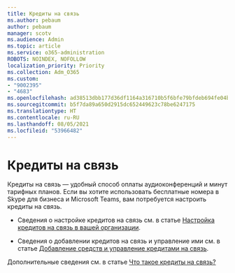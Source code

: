 ```yaml
---
title: Кредиты на связь
ms.author: pebaum
author: pebaum
manager: scotv
ms.audience: Admin
ms.topic: article
ms.service: o365-administration
ROBOTS: NOINDEX, NOFOLLOW
localization_priority: Priority
ms.collection: Adm_O365
ms.custom:
- "9002395"
- "4683"
ms.openlocfilehash: ad38513dbb177d36df1164a316710b5f6bfe79bfdeb694fe04b6df9ff4949f20
ms.sourcegitcommit: b5f7da89a650d2915dc652449623c78be6247175
ms.translationtype: HT
ms.contentlocale: ru-RU
ms.lasthandoff: 08/05/2021
ms.locfileid: "53966482"
---
```

# <a name="communication-credits"></a>Кредиты на связь

Кредиты на связь — удобный способ оплаты аудиоконференций и минут тарифных планов. Если вы хотите использовать бесплатные номера в Skype для бизнеса и Microsoft Teams, вам потребуется настроить кредиты на связь.

- Сведения о настройке кредитов на связь см. в статье [Настройка кредитов на связь в вашей организации](https://docs.microsoft.com/microsoftteams/set-up-communications-credits-for-your-organization). 

- Сведения о добавлении кредитов на связь и управление ими см. в статье [Добавление средств и управление кредитами на связь](https://docs.microsoft.com/microsoftteams/add-funds-and-manage-communications-credits). 

Дополнительные сведения см. в статье [Что такое кредиты на связь?](https://docs.microsoft.com/microsoftteams/what-are-communications-credits)
